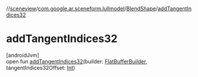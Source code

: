 //[sceneview](../../../index.md)/[com.google.ar.sceneform.lullmodel](../index.md)/[BlendShape](index.md)/[addTangentIndices32](add-tangent-indices32.md)

# addTangentIndices32

[androidJvm]\
open fun [addTangentIndices32](add-tangent-indices32.md)(builder: [FlatBufferBuilder](../../com.google.flatbuffers/-flat-buffer-builder/index.md), tangentIndices32Offset: [Int](https://kotlinlang.org/api/latest/jvm/stdlib/kotlin/-int/index.html))
